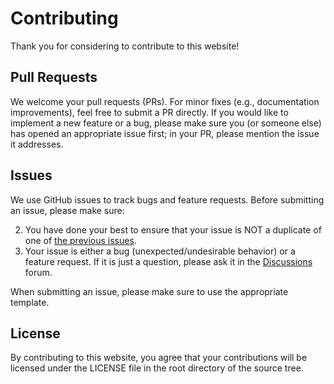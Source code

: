# Contributing
Thank you for considering to contribute to this website!


## Pull Requests

We welcome your pull requests (PRs).
For minor fixes (e.g., documentation improvements), feel free to submit a PR directly.
If you would like to implement a new feature or a bug, please make sure you (or someone else) has opened an appropriate issue first; in your PR, please mention the issue it addresses.


## Issues

We use GitHub issues to track bugs and feature requests.
Before submitting an issue, please make sure:

2. You have done your best to ensure that your issue is NOT a duplicate of one of [the previous issues](https://github.com/dvidsilva/dvidsilva.github.io/issues).
3. Your issue is either a bug (unexpected/undesirable behavior) or a feature request.
If it is just a question, please ask it in the [Discussions](https://github.com/dvidsilva/dvidsilva.github.io/discussions) forum.

When submitting an issue, please make sure to use the appropriate template.


## License

By contributing to this website, you agree that your contributions will be
licensed under the LICENSE file in the root directory of the source tree.
